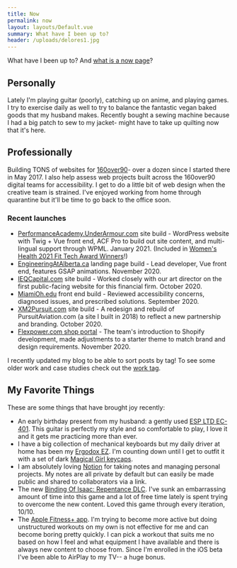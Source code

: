 ```yaml
---
title: Now
permalink: now
layout: layouts/Default.vue
summary: What have I been up to?
header: /uploads/delores1.jpg
---
```

What have I been up to? And [what is a now page](https://nownownow.com/about)?

## Personally

Lately I'm playing guitar (poorly), catching up on anime, and playing games. I try to exercise daily as well to try to balance the fantastic vegan baked goods that my husband makes. Recently bought a sewing machine because I had a big patch to sew to my jacket- might have to take up quilting now that it's here.

## Professionally

Building TONS of websites for [160over90](https://160over90.com)- over a dozen since I started there in May 2017. I also help assess web projects built across the 160over90 digital teams for accessibility. I get to do a little bit of web design when the creative team is strained. I've enjoyed working from home through quarantine but it'll be time to go back to the office soon.

### Recent launches

* [PerformanceAcademy.UnderArmour.com](https://performanceacademy.underarmour.com/en/) site build - WordPress website with Twig + Vue front end, ACF Pro to build out site content, and multi-lingual support through WPML. January 2021. (Included in [Women's Health 2021 Fit Tech Award Winners](https://www.womenshealthmag.com/fitness/a35809066/womens-health-2021-fit-tech-awards/)!)
* [EngineeringAtAlberta.ca](https://engineeringatalberta.ca/) landing page build - Lead developer, Vue front end, features GSAP animations. November 2020.
* [IEQCapital.com](https://ieqcapital.com) site build - Worked closely with our art director on the first public-facing website for this financial firm. October 2020.
* [MiamiOh.edu](https://miamioh.edu/) front end build - Reviewed accessibility concerns, diagnosed issues, and prescribed solutions. September 2020.
* [XM2Pursuit.com](https://www.xm2pursuit.com/) site build - A redesign and rebuild of PursuitAviation.com (a site I built in 2018) to reflect a new partnership and branding. October 2020.
* [Flexpower.com shop portal](https://shop.flexpower.com) - The team's introduction to Shopify development, made adjustments to a starter theme to match brand and design requirements. November 2020.

I recently updated my blog to be able to sort posts by tag! To see some older work and case studies check out the [work tag](/tag/work).

## My Favorite Things

These are some things that have brought joy recently:

* An early birthday present from my husband: a gently used [ESP LTD EC-401](https://www.espguitars.com/products/9594-ec-401-blk). This guitar is perfectly my style and so comfortable to play, I love it and it gets me practicing more than ever.
* I have a big collection of mechanical keyboards but my daily driver at home has been my [Ergodox EZ](https://ergodox-ez.com/). I'm counting down until I get to outfit it with a set of dark [Magical Girl keycaps](https://thekey.company/products/dsa-magic-girl-keycaps-round-2).
* I am absolutely loving [Notion](https://www.notion.so/) for taking notes and managing personal projects. My notes are all private by default but can easily be made public and shared to collaborators via a link.
* The new [Binding Of Isaac: Repentance DLC](https://store.steampowered.com/app/1426300/The_Binding_of_Isaac_Repentance/). I've sunk an embarrassing amount of time into this game and a lot of free time lately is spent trying to overcome the new content. Loved this game through every iteration, 10/10.
* The [Apple Fitness+ app](https://www.apple.com/apple-fitness-plus/). I'm trying to become more active but doing unstructured workouts on my own is not effective for me and can become boring pretty quickly. I can pick a workout that suits me no based on how I feel and what equipment I have available and there is always new content to choose from. Since I'm enrolled in the iOS beta I've been able to AirPlay to my TV-- a huge bonus.